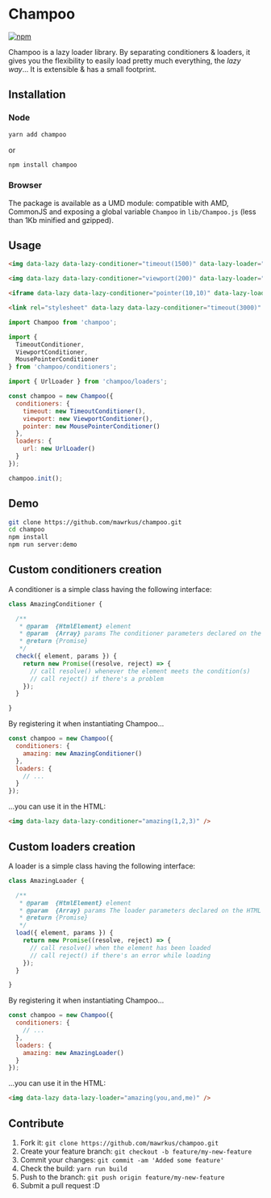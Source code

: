 # Champoo
[![npm](https://img.shields.io/npm/l/champoo.svg)](https://www.npmjs.org/package/champoo)

Champoo is a lazy loader library.
By separating conditioners & loaders, it gives you the flexibility to easily load pretty much everything, the *lazy way*... It is extensible & has a small footprint.

## Installation

### Node

```bash
yarn add champoo
```
or
```bash
npm install champoo
```

### Browser

The package is available as a UMD module: compatible with AMD, CommonJS and exposing a global variable `Champoo` in `lib/Champoo.js` (less than 1Kb minified and gzipped).

## Usage

```html
<img data-lazy data-lazy-conditioner="timeout(1500)" data-lazy-loader="url(https://www.google.com/logos/doodles/2017/sir-john-cornforths-100th-birthday-4995374627422208.2-2x.jpg)" />

<img data-lazy data-lazy-conditioner="viewport(200)" data-lazy-loader="url(https://www.google.com/logos/doodles/2017/mountain-day-2017-5742983679836160-2x.jpg)" />

<iframe data-lazy data-lazy-conditioner="pointer(10,10)" data-lazy-loader="url(https://www.google.com/logos/2010/pacman10-hp.html)" scrolling="no" width="900px" height="304px" frameborder="0" />

<link rel="stylesheet" data-lazy data-lazy-conditioner="timeout(3000)" data-lazy-loader="url(https://maxcdn.bootstrapcdn.com/bootstrap/3.3.7/css/bootstrap.min.css, href)">
```

```js
import Champoo from 'champoo';

import {
  TimeoutConditioner,
  ViewportConditioner,
  MousePointerConditioner
} from 'champoo/conditioners';

import { UrlLoader } from 'champoo/loaders';

const champoo = new Champoo({
  conditioners: {
    timeout: new TimeoutConditioner(),
    viewport: new ViewportConditioner(),
    pointer: new MousePointerConditioner()
  },
  loaders: {
    url: new UrlLoader()
  }
});

champoo.init();
```

## Demo

```bash
git clone https://github.com/mawrkus/champoo.git
cd champoo
npm install
npm run server:demo
```

## Custom conditioners creation

A conditioner is a simple class having the following interface:

```js
class AmazingConditioner {

  /**
   * @param  {HtmlElement} element
   * @param  {Array} params The conditioner parameters declared on the HTML element
   * @return {Promise}
   */
  check({ element, params }) {
    return new Promise((resolve, reject) => {
      // call resolve() whenever the element meets the condition(s)
      // call reject() if there's a problem
    });
  }

}
```

By registering it when instantiating Champoo...

```js
const champoo = new Champoo({
  conditioners: {
    amazing: new AmazingConditioner()
  },
  loaders: {
    // ...
  }
});
```

...you can use it in the HTML:

```html
<img data-lazy data-lazy-conditioner="amazing(1,2,3)" />
```

## Custom loaders creation

A loader is a simple class having the following interface:

```js
class AmazingLoader {

  /**
   * @param  {HtmlElement} element
   * @param  {Array} params The loader parameters declared on the HTML element
   * @return {Promise}
   */
  load({ element, params }) {
    return new Promise((resolve, reject) => {
      // call resolve() when the element has been loaded
      // call reject() if there's an error while loading
    });
  }

}
```

By registering it when instantiating Champoo...

```js
const champoo = new Champoo({
  conditioners: {
    // ...
  },
  loaders: {
    amazing: new AmazingLoader()
  }
});
```

...you can use it in the HTML:

```html
<img data-lazy data-lazy-loader="amazing(you,and,me)" />
```

## Contribute

1. Fork it: `git clone https://github.com/mawrkus/champoo.git`
2. Create your feature branch: `git checkout -b feature/my-new-feature`
3. Commit your changes: `git commit -am 'Added some feature'`
4. Check the build: `yarn run build`
4. Push to the branch: `git push origin feature/my-new-feature`
5. Submit a pull request :D
